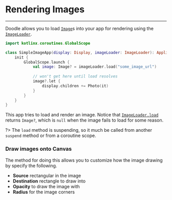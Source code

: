 # Rendering Images
------------------

Doodle allows you to load [`Image`](https://github.com/nacular/doodle/blob/master/Core/src/commonMain/kotlin/io/nacular/doodle/image/Image.kt#L6)s
into your app for rendering using the [`ImageLoader`](https://github.com/nacular/doodle/blob/master/Core/src/commonMain/kotlin/io/nacular/doodle/image/ImageLoader.kt#L3).

```kotlin
import kotlinx.coroutines.GlobalScope

class SimpleImageApp(display: Display, imageLoader: ImageLoader): Application {
    init {
        GlobalScope.launch {
            val image: Image? = imageLoader.load("some_image_url")
            
            // won't get here until load resolves
            image?.let {
                display.children += Photo(it)
            }
        }
    }
}
```

This app tries to load and render an image. Notice that [`ImageLoader.load`](https://github.com/nacular/doodle/blob/master/Core/src/commonMain/kotlin/io/nacular/doodle/image/ImageLoader.kt#L11)
returns `Image?`, which is `null` when the image fails to load for some reason.

?> The `load` method is suspending, so it much be called from another `suspend` method or from a coroutine scope.

### Draw images onto Canvas

The method for doing this allows you to customize how the image drawing by specify the following.

  * **Source** rectangular in the image
  * **Destination** rectangle to draw into
  * **Opacity** to draw the image with
  * **Radius** for the image corners
